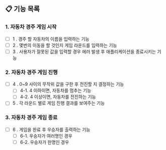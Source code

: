 ## 📋 기능 목록
### 1. 자동차 경주 게임 시작
- [ ] 1 . 경주 할 자동차의 이름을 입력하는 기능
- [ ] 2 . 몇번의 이동을 할 것인지 게임 라운드를 입력하는 기능
- [ ] 3 . 사용자가 잘못된 값을 입력할 경우 에러 발생 후 애플리케이션을 종료시키는 기능
### 2. 자동차 경주 게임 진행
- [ ] 4 . 0~9 사이의 무작위 값을 구한 후 전진할 지 결정하는 기능
    - [ ] 4-1. 4 이하이면, 자동차를 멈추는 기능
    - [ ] 4-2. 4 이상이면, 자동차를 전진하는 기능
- [ ] 5 . 각 라운드 별로 게임 진행 결과를 보여주는 기능 
### 3. 자동차 경주 게임 종료
- [ ] 6 . 게임을 완료 후 우승자를 출력하는 기능
    - [ ] 6-1. 우승자가 여러명인 경우
    - [ ] 6-2. 우승자가 한명인 경우